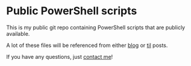# Public PowerShell scripts

This is my public git repo containing PowerShell scripts that are publicly available.

A lot of these files will be referenced from either [blog](http:www/intrepidintegration.com) or [til](https://til.intrepidintegration.com) posts.

If you have any questions, just [contact me](https://twitter.com/mattcorr)!